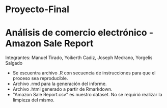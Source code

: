 # Proyecto-Final
# Análisis de comercio electrónico - Amazon Sale Report

Integrantes: Manuel Tirado, Yoikerth Cadiz, Joseph Medrano, Yorgelis Salgado

- Se escuentra archivo .R con secuencia de instrucciones para que el proceso sea reproducible.
- Archivo .rmd para la generación del informe.
- Archivo .html generado a partir de Rmarkdown.
- "Amazon Sale Report.csv" es nuestro dataset. No se requirió realizar la limpieza del mismo.